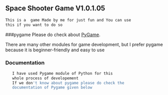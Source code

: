 ## Space Shooter Game V1.0.1.05
```bash
This is a  game Made by me for just fun and You can use 
this if you want to do so 
```

###pygame
Please do check about [PyGame](https://www.pygame.org/docs/).

There are many other modules for game development,
but I prefer pygame because it is beginner-friendly and easy to use 

### Documentation
```bash
   I have used Pygame module of Python for this 
   whole process of developement
   If we don't know about pygame please do check the 
   documentation of Pygame given below
```